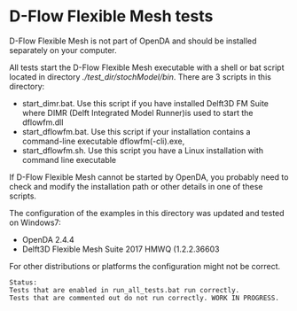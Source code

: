# D-Flow Flexible Mesh tests

D-Flow Flexible Mesh is not part of OpenDA and should be installed separately on your computer.

All tests start the D-Flow Flexible Mesh executable with a shell or bat script located in directory _./test_dir/stochModel/bin_. There are 3 scripts in this directory:

-   start_dimr.bat. Use this script if you have installed Delft3D FM Suite where DIMR (Delft Integrated Model Runner)is used to start the dflowfm.dll
-   start_dflowfm.bat. Use this script if your installation contains a command-line executable dflowfm(-cli).exe,
-   start_dflowfm.sh. Use this script you have a Linux installation with command line executable

If D-Flow Flexible Mesh cannot be started by OpenDA, you probably need to check and modify the installation path or other details in one of these scripts.

The configuration of the examples in this directory was updated and tested on Windows7:

-   OpenDA 2.4.4
-   Delft3D Flexible Mesh Suite 2017 HMWQ (1.2.2.36603

For other distributions or platforms the configuration might not be correct.

    Status:
    Tests that are enabled in run_all_tests.bat run correctly.
    Tests that are commented out do not run correctly. WORK IN PROGRESS.
